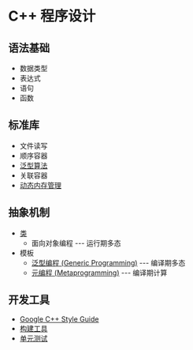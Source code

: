 # C++ 程序设计

## 语法基础
- 数据类型
- 表达式
- 语句
- 函数

## 标准库
- 文件读写
- 顺序容器
- [泛型算法](./algorithm.md)
- 关联容器
- [动态内存管理](./memory.md)

## 抽象机制
- [类](./class.md)
  - 面向对象编程 --- 运行期多态
- 模板
  - [泛型编程 (Generic Programming)](./generic.md) --- 编译期多态
  - [元编程 (Metaprogramming)](./metaprogramming.md) --- 编译期计算

## 开发工具
- [Google C++ Style Guide](https://google.github.io/styleguide/cppguide.html)
- [构建工具](./make.md)
- [单元测试](./unittest/README.md)
